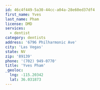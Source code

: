 ```yaml
---
id: 46c4f449-5a30-44cc-a04a-28e60ed37df4
first_name: Yves
last_name: Pham
license: DMD
services:
  - dentist
category: dentists
address: '6796 Philharmonic Ave'
city: 'Las Vegas'
state: NV
zip: '89139'
phone: '(702) 949-0770'
title: 'Yves Pham'
_geoloc:
  lng: -115.20342
  lat: 36.031873
---
```

